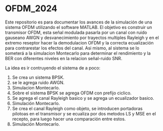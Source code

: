 # OFDM_2024
Este repositorio es para documentar los avances de la simulación de una sistema OFDM utilizando el software MATLAB. El objetivo es construir un transmisor OFDM, esta señal modulada pasarla por un canal con ruido gauseano AWGN y desvanecimiento por trayectos multiples Rayleigh y en el extremo reseptor hacer la demodulacion OFDM y la correcta ecualización para contrarestar los efectos del canal. Asi mismo, al sistema se lo someterá a la simulacion Montecarlo para determinar el rendimiento y la BER con diferentes niveles en la relacion señal-ruido SNR.

La idea es ir contruyendo el sistema de a poco:
1. Se crea un sistema BPSK.
2. se le agrega ruido AWGN.
3. Simulacion Montecarlo.
4. Sobre el sistema BPSK se agrega OFDM con prefijo ciclico.
5. Se agrega el canal Rayleigh basico y se agrega un ecualizador basico.
6. Simulación Montecarlo.
7. Se crea el canal Rayleigh como objeto, se introducen portadoras pilotoas en el transmisor y se ecualiza por dos metodos LS y MSE en el recepto, para luego hacer una comparación entre estos.
8. Simulación Montecarlo.

